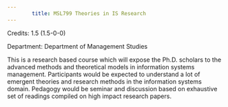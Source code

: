 ```yaml
---
        title: MSL799 Theories in IS Research
---
```

Credits: 1.5 (1.5-0-0)

Department: Department of Management Studies

This is a research based course which will expose the Ph.D. scholars to the advanced methods and theoretical models in information systems management. Participants would be expected to understand a lot of emergent theories and research methods in the information systems domain. Pedagogy would be seminar and discussion based on exhaustive set of readings compiled on high impact research papers.